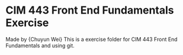 # CIM 443 Front End Fundamentals Exercise
  Made by {Chuyun Wei}
  This is a exercise folder for CIM 443 Front End Fundamentals and using git.